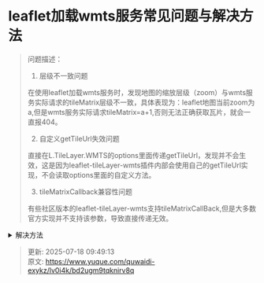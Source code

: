 # leaflet加载wmts服务常见问题与解决方法

> 问题描述：
>
> 1. 层级不一致问题
>
> 在使用leaflet加载wmts服务时，发现地图的缩放层级（zoom）与wmts服务实际请求的tileMatrix层级不一致，具体表现为：leaflet地图当前zoom为a,但是wmts服务实际请求tileMatrix=a+1,否则无法正确获取瓦片，就会一直报404。
>
> 2. 自定义getTileUrl失效问题
>
> 直接在L.TileLayer.WMTS的options里面传递getTileUrl，发现并不会生效，这是因为leaflet-tileLayer-wmts插件内部会使用自己的getTileUrl实现，不会读取options里面的自定义方法。
>
> 3. tileMatrixCallback兼容性问题
>
> 有些社区版本的leaflet-tileLayer-wmts支持tileMatrixCallBack,但是大多数官方实现并不支持该参数，导致直接传递无效。
>

<details class="lake-collapse"><summary id="u48bc57de"><span class="ne-text">解决方法</span></summary><ol class="ne-ol"><li id="u017975e3" data-lake-index-type="0"><span class="ne-text">通过继承方式重写getTileUrl方法，在方法内部重新设置实际请求的瓦片的层级</span></li></ol><pre data-language="tsx" id="cWvnu" class="ne-codeblock language-tsx"><code>// 1. 继承 L.TileLayer.WMTS 并重写 getTileUrl
var CustomWMTSLayer = L.TileLayer.WMTS.extend({
  getTileUrl: function (coords) {
    var zoom = coords.z;
    var matrixId = zoom + 1; // 让 tileMatrix 比地图 zoom 大1
    // WMTS GetTile URL 模板
    var url =
      &quot;https://36.110.12.227/dmaptiles/tile/service/wmtsi/enhance/tds/1859368250499456/05305fafe7de40b4af9ad80ff6eb3451c&quot; +
      &quot;?service=WMTS&quot; +
      &quot;&amp;request=GetTile&quot; +
      &quot;&amp;version=1.0.0&quot; +
      &quot;&amp;layer=tdt_vec&quot; +
      &quot;&amp;style=default&quot; +
      &quot;&amp;tileMatrixSet=EPSG:4326&quot; +
      &quot;&amp;format=image/png&quot; +
      &quot;&amp;tileMatrix={TileMatrix}&quot; +
      &quot;&amp;tileRow={TileRow}&quot; +
      &quot;&amp;tileCol={TileCol}&quot; +
      &quot;&amp;tk=3e9b06efa6c5413c9127b3f989881c80&quot;;
    // 替换变量
    return url
      .replace(&quot;{TileMatrix}&quot;, matrixId)
      .replace(&quot;{TileRow}&quot;, coords.y)
      .replace(&quot;{TileCol}&quot;, coords.x);
  }
});

// 2. 创建图层
var wmtsLayer = new CustomWMTSLayer(&quot;&quot;, {
  tileSize: 512
});

// 3. 创建地图并添加图层
var map = L.map(&quot;map&quot;, {
  crs: L.CRS.EPSG4326,
  center: [35.505, 100],
  zoom: 4
});
map.addLayer(wmtsLayer);</code></pre></details>


> 更新: 2025-07-18 09:49:13  
> 原文: <https://www.yuque.com/quwaidi-exykz/lv0i4k/bd2ugm9tqknirv8q>